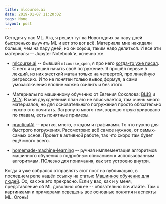 ```yaml
---
title: mlcourse.ai
date: 2019-01-07 11:20:02
tags: None
layout: post
---
```


Сегодня у нас ML. Ага, я решил тут на Новогодних за пару дней быстренько выучить ML и вот это вот всё. Материала мне накидали больше, чем на пару дней, но он хорош, таким надо делиться. И все эти материалы -- Jupyter Notebook'и, конечно же.

+ [mlcourse.ai](https://github.com/Yorko/mlcourse.ai) -- бывший `mlcourse_open`, я про него [когда-то уже писал](https://t.me/itgram_channel/64). С него я и решил начать своё погружение. Я прошёл первые 5 лекций, из них жесткий матан только на четвертой, про линейную регрессию. И то не понятен только вывод формул, а сами умозаключения вполне можно осилить и без этого.

+ Материалы по машинному обучению от Евгения Соколова: [ВШЭ](https://github.com/esokolov/ml-course-hse) и [МГУ](https://github.com/esokolov/ml-course-msu). В мой двухдневный план это не вписывается, там очень много материалов, но для основательного погружения просто обязательно нужно это почитать. Затронуто много тем, хорошо структурировано по главам, есть понятные примеры.

+ [practicalAI](https://github.com/GokuMohandas/practicalAI) -- кратко, много, с кодом и графиками. То что нужно для быстрого погружения. Рассмотрено всё самое нужное, от самых-самых основ. Проект в активной работе, так что скоро там будет ещё много всего.

+ [homemade-machine-learning](https://github.com/trekhleb/homemade-machine-learning) -- ручная имплементация алгоритмов машинного обучения с подробным описанием к использованным алгоритмам. ПОлезно для понимания, как это устроено внутри.

Когда я уже собрался отправлять этот пост на публикацию, в последнем репе нашёл ссылку на статью [Машинное обучение для людей](https://vas3k.ru/blog/machine_learning/). Ох, как же это прекрасно. Если у вас, как и у меня, представление об ML довольно общее -- обязательно почитайте. Там с картинками и примерами освещены все основные понятия и аспекты ML. Огонь!
